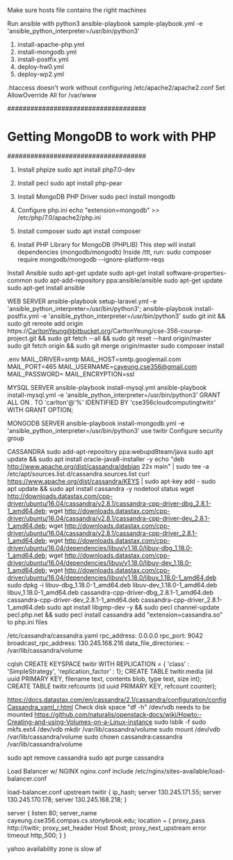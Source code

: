 Make sure hosts file contains the right machines

Run ansible with python3
ansible-playbook sample-playbook.yml -e 'ansible_python_interpreter=/usr/bin/python3'

1. install-apache-php.yml
2. install-mongodb.yml
3. install-postfix.yml
4. deploy-hw0.yml
5. deploy-wp2.yml

.htaccess doesn't work without configuring /etc/apache2/apache2.conf
Set AllowOverride All for /var/www

####################################
# Getting MongoDB to work with PHP #
####################################
1. Install phpize
   sudo apt install php7.0-dev

2. Install pecl
   sudo apt install php-pear

3. Install MongoDB PHP Driver
   sudo pecl install mongodb

4. Configure php.ini
   echo "extension=mongodb" >> /etc/php/7.0/apache2/php.ini

5. Install composer
   sudo apt install composer

6. Install PHP Library for MongoDB (PHPLIB)
   This step will install dependencies (mongodb/mongodb)
   Inside /ttt, run:
   sudo composer require mongodb/mongodb --ignore-platform-reqs



Install Ansible
sudo apt-get update
sudo apt-get install software-properties-common
sudo apt-add-repository ppa:ansible/ansible
sudo apt-get update
sudo apt-get install ansible

WEB SERVER
ansible-playbook setup-laravel.yml -e 'ansible_python_interpreter=/usr/bin/python3'; ansible-playbook install-postfix.yml -e 'ansible_python_interpreter=/usr/bin/python3'
sudo git init && sudo git remote add origin https://CarltonYeung@bitbucket.org/CarltonYeung/cse-356-course-project.git && sudo git fetch --all && sudo git reset --hard origin/master
sudo git fetch origin && sudo git merge origin/master
sudo composer install

.env
MAIL_DRIVER=smtp
MAIL_HOST=smtp.googlemail.com
MAIL_PORT=465
MAIL_USERNAME=cayeung.cse356@gmail.com
MAIL_PASSWORD=
MAIL_ENCRYPTION=ssl

MYSQL SERVER
ansible-playbook install-mysql.yml
ansible-playbook install-mysql.yml -e 'ansible_python_interpreter=/usr/bin/python3'
GRANT ALL ON *.* TO 'carlton'@'%' IDENTIFIED BY 'cse356cloudcomputingtwitir' WITH GRANT OPTION;


MONGODB SERVER
ansible-playbook install-mongodb.yml -e 'ansible_python_interpreter=/usr/bin/python3'
use twitir
Configure security group



CASSANDRA
sudo add-apt-repository ppa:webupd8team/java
sudo apt update && sudo apt install oracle-java8-installer -y
echo "deb http://www.apache.org/dist/cassandra/debian 22x main" | sudo tee -a /etc/apt/sources.list.d/cassandra.sources.list
curl https://www.apache.org/dist/cassandra/KEYS | sudo apt-key add -
sudo apt update && sudo apt install cassandra -y
nodetool status
wget http://downloads.datastax.com/cpp-driver/ubuntu/16.04/cassandra/v2.8.1/cassandra-cpp-driver-dbg_2.8.1-1_amd64.deb; wget http://downloads.datastax.com/cpp-driver/ubuntu/16.04/cassandra/v2.8.1/cassandra-cpp-driver-dev_2.8.1-1_amd64.deb; wget http://downloads.datastax.com/cpp-driver/ubuntu/16.04/cassandra/v2.8.1/cassandra-cpp-driver_2.8.1-1_amd64.deb; wget http://downloads.datastax.com/cpp-driver/ubuntu/16.04/dependencies/libuv/v1.18.0/libuv-dbg_1.18.0-1_amd64.deb; wget http://downloads.datastax.com/cpp-driver/ubuntu/16.04/dependencies/libuv/v1.18.0/libuv-dev_1.18.0-1_amd64.deb; wget http://downloads.datastax.com/cpp-driver/ubuntu/16.04/dependencies/libuv/v1.18.0/libuv_1.18.0-1_amd64.deb
sudo dpkg -i libuv-dbg_1.18.0-1_amd64.deb libuv-dev_1.18.0-1_amd64.deb libuv_1.18.0-1_amd64.deb cassandra-cpp-driver-dbg_2.8.1-1_amd64.deb cassandra-cpp-driver-dev_2.8.1-1_amd64.deb cassandra-cpp-driver_2.8.1-1_amd64.deb
sudo apt install libgmp-dev -y && sudo pecl channel-update pecl.php.net && sudo pecl install cassandra
add "extension=cassandra.so" to php.ini files

/etc/cassandra/cassandra.yaml
rpc_address: 0.0.0.0
rpc_port: 9042
broadcast_rpc_address: 130.245.168.216
data_file_directories:
    - /var/lib/cassandra/volume

cqlsh
CREATE KEYSPACE twitir WITH REPLICATION = { 'class' : 'SimpleStrategy', 'replication_factor' : 1};
CREATE TABLE twitir.media (id uuid PRIMARY KEY, filename text, contents blob, type text, size int);
CREATE TABLE twitir.refcounts (id uuid PRIMARY KEY, refcount counter);


https://docs.datastax.com/en/cassandra/2.1/cassandra/configuration/configCassandra_yaml_r.html
Check disk space "df -h"
/dev/vdb needs to be mounted
https://github.com/naturalis/openstack-docs/wiki/Howto:-Creating-and-using-Volumes-on-a-Linux-instance
sudo lsblk -f
sudo mkfs.ext4 /dev/vdb
mkdir /var/lib/cassandra/volume
sudo mount /dev/vdb /var/lib/cassandra/volume
sudo chown cassandra:cassandra /var/lib/cassandra/volume


sudo apt remove cassandra
sudo apt purge cassandra

Load Balancer w/ NGINX
nginx.conf
    include /etc/nginx/sites-available/load-balancer.conf

load-balancer.conf
upstream twitir {
    ip_hash;
    server 130.245.171.55;
    server 130.245.170.178;
    server 130.245.168.218;
}

server {
    listen 80;
    server_name cayeung.cse356.compas.cs.stonybrook.edu;
    location ~ {
        proxy_pass http://twitir;
        proxy_set_header Host $host;
        proxy_next_upstream error timeout http_500;
    }
}

yahoo availability zone is slow af
